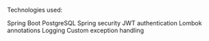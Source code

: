 Technologies used:

Spring Boot
PostgreSQL
Spring security
JWT authentication
Lombok annotations
Logging
Custom exception handling
